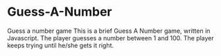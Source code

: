 # Guess-A-Number
Guess a number game
This is a brief Guess A Number game, written in Javascript.  The player guesses a number between 1 and 100.  The player keeps trying until he/she gets it right.
